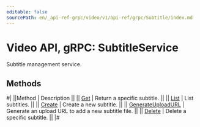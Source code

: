 ```yaml
---
editable: false
sourcePath: en/_api-ref-grpc/video/v1/api-ref/grpc/Subtitle/index.md
---
```


# Video API, gRPC: SubtitleService

Subtitle management service.

## Methods

#|
||Method | Description ||
|| [Get](get.md) | Return a specific subtitle. ||
|| [List](list.md) | List subtitles. ||
|| [Create](create.md) | Create a new subtitle. ||
|| [GenerateUploadURL](generateUploadURL.md) | Generate an upload URL to add a new subtitle file. ||
|| [Delete](delete.md) | Delete a specific subtitle. ||
|#